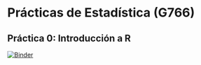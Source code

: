 # Prácticas de Estadística (G766)

## Práctica 0: Introducción a R

[![Binder](https://mybinder.org/badge_logo.svg)](https://mybinder.org/v2/gh/InMaths/Practicas_R/HEAD?labpath=G766_Estadistica%2FP0_intro.ipynb)



